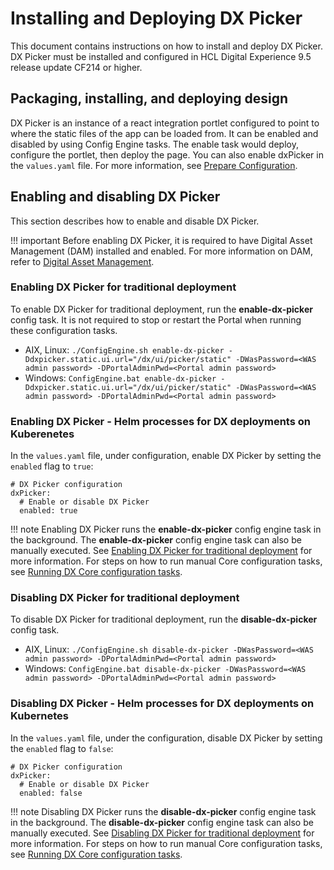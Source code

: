 # Installing and Deploying DX Picker

This document contains instructions on how to install and deploy DX Picker. DX Picker must be installed and configured in HCL Digital Experience 9.5 release update CF214 or higher.

## Packaging, installing, and deploying design

DX Picker is an instance of a react integration portlet configured to point to where the static files of the app can be loaded from. It can be enabled and disabled by using Config Engine tasks. The enable task would deploy, configure the portlet, then deploy the page. You can also enable dxPicker in the `values.yaml` file. For more information, see [Prepare Configuration](../../../../deployment/install/container/helm_deployment/preparation/mandatory_tasks/prepare_configuration.md#the-default-hcl-dx-95-container-valuesyaml-file).

## Enabling and disabling DX Picker

This section describes how to enable and disable DX Picker.

!!! important
    Before enabling DX Picker, it is required to have Digital Asset Management (DAM) installed and enabled. For more information on DAM, refer to [Digital Asset Management](../../digital_assets/index.md).

### Enabling DX Picker for traditional deployment

To enable DX Picker for traditional deployment, run the **enable-dx-picker** config task. It is not required to stop or restart the Portal when running these configuration tasks.

-   AIX, Linux: `./ConfigEngine.sh enable-dx-picker -Ddxpicker.static.ui.url="/dx/ui/picker/static" -DWasPassword=<WAS admin password> -DPortalAdminPwd=<Portal admin password>`
-   Windows: `ConfigEngine.bat enable-dx-picker -Ddxpicker.static.ui.url="/dx/ui/picker/static" -DWasPassword=<WAS admin password> -DPortalAdminPwd=<Portal admin password>`

### Enabling DX Picker - Helm processes for DX deployments on Kuberenetes

In the `values.yaml` file, under configuration, enable DX Picker by setting the `enabled` flag to `true`:

```
# DX Picker configuration
dxPicker:
  # Enable or disable DX Picker
  enabled: true
```

!!! note
    Enabling DX Picker runs the **enable-dx-picker** config engine task in the background. The **enable-dx-picker** config engine task can also be manually executed. See [Enabling DX Picker for traditional deployment](#enabling-dx-picker-for-traditional-deployment) for more information. For steps on how to run manual Core configuration tasks, see [Running DX Core configuration tasks](../../../../deployment/manage/container_configuration/run_core_config_engine.md).

### Disabling DX Picker for traditional deployment

To disable DX Picker for traditional deployment, run the **disable-dx-picker** config task.

-   AIX, Linux: `./ConfigEngine.sh disable-dx-picker -DWasPassword=<WAS admin password> -DPortalAdminPwd=<Portal admin password>`
-   Windows: `ConfigEngine.bat disable-dx-picker -DWasPassword=<WAS admin password> -DPortalAdminPwd=<Portal admin password>`

### Disabling DX Picker - Helm processes for DX deployments on Kubernetes

In the `values.yaml` file, under the configuration, disable DX Picker by setting the `enabled` flag to `false`:

```
# DX Picker configuration
dxPicker:
  # Enable or disable DX Picker
  enabled: false
```

!!! note
    Disabling DX Picker runs the **disable-dx-picker** config engine task in the background. The **disable-dx-picker** config engine task can also be manually executed. See [Disabling DX Picker for traditional deployment](#disabling-dx-picker-for-traditional-deployment) for more information. For steps on how to run manual Core configuration tasks, see [Running DX Core configuration tasks](../../../../deployment/manage/container_configuration/run_core_config_engine.md).
